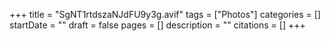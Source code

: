 +++
title = "SgNT1rtdszaNJdFU9y3g.avif"
tags = ["Photos"]
categories = []
startDate = ""
draft = false
pages = []
description = ""
citations = []
+++
